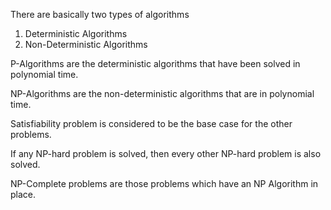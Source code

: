  There are basically two types of algorithms
 1. Deterministic Algorithms
 2. Non-Deterministic Algorithms

P-Algorithms are the deterministic algorithms that have been solved in polynomial time.

NP-Algorithms are the non-deterministic algorithms that are in polynomial time.

Satisfiability problem is considered to be the base case for the other problems.

If any NP-hard problem is solved, then every other NP-hard problem is also solved.

NP-Complete problems are those problems which have an NP Algorithm in place.

